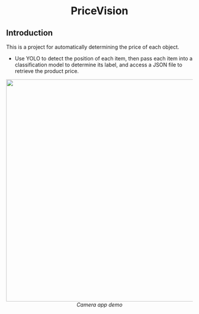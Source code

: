 <p align="center">
 <h1 align="center">PriceVision</h1>
</p>

## Introduction
This is a project for automatically determining the price of each object.
* Use YOLO to detect the position of each item, then pass each item into a classification model to determine its label, and access a JSON file to retrieve the product price.
<p align="center">
  <img src="demo/output.gif" width=600><br/>
  <i>Camera app demo</i>
</p>


